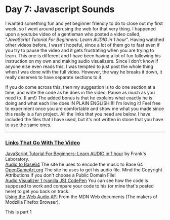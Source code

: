 <h1>Day 7: Javascript Sounds</h1>

<p>I wanted something fun and yet beginner friendly to do to close out my first week, so I went around perusing the web for that very thing. I happened upon a youtube video of a gentleman who posted a video called, "<i>JavaScript Tutorial For Beginners: Learn AUDIO in 1 hour</i>". Having watched other videos before, I wasn't hopeful, since a lot of them go to fast even if you try to pause the video and it gets frustrating when you are trying to learn. This one is different and I have been having a lot of fun following his instruction on my own and making audio visualizers. Since I don't know if anyone else even reads this, I was tempted to just post the whole thing when I was done with the full video. However, the way he breaks it down, it really deserves to have separate sections to it.</p>

<p>If you do come across this, then my suggestion is to do one section at a time, and write the code as he does in the video. Pause as much as you need to. (I am!) The added bonus is that he explains what exactly he is doing and what each line does IN PLAIN ENGLISH!!!! I'm loving it! Feel free to experiment once you are comfortable and show me what you made since this really is a fun project. All the links that you need are below. I have included the files that I have used, but it's not written in stone that you have to use the same ones.</p>

<hr>

<h3><u>Links That Go With The Video</u></h3>
<a href="https://www.youtube.com/watch?v=VXWvfrmpapI">JavaScript Tutorial For Beginners: Learn AUDIO in 1 hour</a> by Frank's Laboratory.<br>
<a href="https://base64.guru/">Audio to Base64</a> The site he uses to encode the music to Base 64<br>
<a href="https://opengameart.org/">OpenGameArt.org</a> The site he uses to get his audio file. Mind the Copyright Attributions if you don't choose a Public Domain File!<br>
<a href="https://codepen.io/franksLaboratory/pen/wvoNqdv">Audio Visualizer 1 (vanilla JS) CodePen</a> You can see how the code is supposed to work and compare your code to his (or mine that's posted here) to get you back on track.<br>
<a href="https://codepen.io/franksLaboratory/pen/wvoNqdv">Using the Web Audio API</a> From the MDN Web documents (The makers of Modzilla Firefox Browser).<br>

<p>This is part 1</p>

